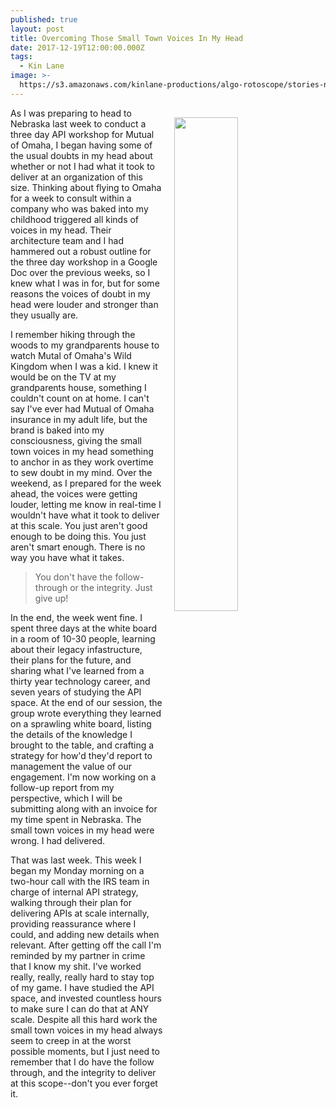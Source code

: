 ```yaml
---
published: true
layout: post
title: Overcoming Those Small Town Voices In My Head
date: 2017-12-19T12:00:00.000Z
tags:
  - Kin Lane
image: >-
  https://s3.amazonaws.com/kinlane-productions/algo-rotoscope/stories-new/80_110_800_500_0_max_0_-1_-1.jpg
---
```

<p><img src="https://s3.amazonaws.com/kinlane-productions/algo-rotoscope/stories-new/80_110_800_500_0_max_0_-1_-1.jpg" align="right" width="45%" style="padding: 15px;" /></p>As I was preparing to head to Nebraska last week to conduct a three day API workshop for Mutual of Omaha, I began having some of the usual doubts in my head about whether or not I had what it took to deliver at an organization of this size. Thinking about flying to Omaha for a week to consult within a company who was baked into my childhood triggered all kinds of voices in my head. Their architecture team and I had hammered out a robust outline for the three day workshop in a Google Doc over the previous weeks, so I knew what I was in for, but for some reasons the voices of doubt in my head were louder and stronger than they usually are.

I remember hiking through the woods to my grandparents house to watch Mutal of Omaha's Wild Kingdom when I was a kid. I knew it would be on the TV at my grandparents house, something I couldn't count on at home. I can't say I've ever had Mutual of Omaha insurance in my adult life, but the brand is baked into my consciousness, giving the small town voices in my head something to anchor in as they work overtime to sew doubt in my mind. Over the weekend, as I prepared for the week ahead, the voices were getting louder, letting me know in real-time I wouldn't have what it took to deliver at this scale. You just aren't good enough to be doing this. You just aren't smart enough. There is no way you have what it takes.

> You don't have the follow-through or the integrity. Just give up!

In the end, the week went fine. I spent three days at the white board in a room of 10-30 people, learning about their legacy infastructure, their plans for the future, and sharing what I've learned from a thirty year technology career, and seven years of studying the API space. At the end of our session, the group wrote everything they learned on a sprawling white board, listing the details of the knowledge I brought to the table, and crafting a strategy for how'd they'd report to management the value of our engagement. I'm now working on a follow-up report from my perspective, which I will be submitting along with an invoice for my time spent in Nebraska. The small town voices in my head were wrong. I had delivered.

That was last week. This week I began my Monday morning on a two-hour call with the IRS team in charge of internal API strategy, walking through their plan for delivering APIs at scale internally, providing reassurance where I could, and adding new details when relevant. After getting off the call I'm reminded by my partner in crime that I know my shit. I've worked really, really, really hard to stay top of my game. I have studied the API space, and invested countless hours to make sure I can do that at ANY scale. Despite all this hard work the small town voices in my head always seem to creep in at the worst possible moments, but I just need to remember that I do have the follow through, and the integrity to deliver at this scope--don't you ever forget it.